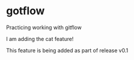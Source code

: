 gotflow
=======

Practicing working with gitflow


I am adding the cat feature!


This feature is being added as part of release v0.1